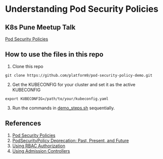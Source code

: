 # Understanding Pod Security Policies

## K8s Pune Meetup Talk
[Pod Security Policies](https://www.youtube.com/watch?v=FOzgVbOpEHA)

## How to use the files in this repo
1. Clone this repo
```
git clone https://github.com/platform9/pod-security-policy-demo.git
```
2. Get the KUBECONFIG for your cluster and set it as the active KUBECONFIG
```
export KUBECONFIG=/path/to/your/kubeconfig.yaml
```
3. Run the commands in [demo_steps.sh](demo_steps.sh) sequentially.

## References
1. [Pod Security Policies](https://kubernetes.io/docs/concepts/policy/pod-security-policy/)
2. [PodSecurityPolicy Deprecation: Past, Present, and Future](https://kubernetes.io/blog/2021/04/06/podsecuritypolicy-deprecation-past-present-and-future/)
3. [Using RBAC Authorization](https://kubernetes.io/docs/reference/access-authn-authz/rbac/)
4. [Using Admission Controllers](https://kubernetes.io/docs/reference/access-authn-authz/admission-controllers/)
